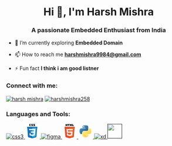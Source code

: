 <h1 align="center">Hi 👋, I'm Harsh Mishra</h1>
<h3 align="center">A passionate Embedded Enthusiast from India</h3>

- 🌱 I’m currently exploring **Embedded Domain**

<!--- 💬 Ask me about **designing** -->

- 📫 How to reach me **harshmishra9984@gmail.com**

- ⚡ Fun fact **I think i am good listner**

<h3 align="left">Connect with me:</h3>
<p align="left">
<a href="https://www.linkedin.com/in/harshmishra15" target="blank"><img align="center" src="https://raw.githubusercontent.com/rahuldkjain/github-profile-readme-generator/master/src/images/icons/Social/linked-in-alt.svg" alt="harsh mishra" height="30" width="40" /></a>
<a href="https://instagram.com/harshmishra258" target="blank"><img align="center" src="https://raw.githubusercontent.com/rahuldkjain/github-profile-readme-generator/master/src/images/icons/Social/instagram.svg" alt="harshmishra258" height="30" width="40" /></a>
<!--<a href="https://auth.geeksforgeeks.org/user/harshmisyu8a" target="blank"><img align="center" src="https://raw.githubusercontent.com/rahuldkjain/github-profile-readme-generator/master/src/images/icons/Social/geeks-for-geeks.svg" alt="harshmisyu8a" height="30" width="40" /></a> -->
</p>

<h3 align="left">Languages and Tools:</h3>
<p align="left">  <a href="https://img.icons8.com/?size=100&id=40670&format=png&color=000000" target="_blank" rel="noreferrer"> <img src="https://img.icons8.com/?size=100&id=40670&format=png&color=000000" alt="css3" width="40" height="40"/> </a> <a href="https://olympus1.mygreatlearning.com/course_certificate/DLNYAKPI" target="_blank" rel="noreferrer"> <img src="https://raw.githubusercontent.com/devicons/devicon/master/icons/css3/css3-original-wordmark.svg" alt="css3" width="40" height="40"/> </a> <a href="https://www.credly.com/badges/5941bd12-9850-4f8a-8ede-538d02482af9/linked_in_profile" target="_blank" rel="noreferrer"> <img src="https://www.vectorlogo.zone/logos/figma/figma-icon.svg" alt="figma" width="40" height="40"/> </a> <a href="https://olympus1.mygreatlearning.com/course_certificate/YJSGHLQK" target="_blank" rel="noreferrer"> <img src="https://raw.githubusercontent.com/devicons/devicon/master/icons/html5/html5-original-wordmark.svg" alt="html5" width="40" height="40"/> </a> <a href="https://www.coursera.org/account/accomplishments/certificate/EQTEJRLXXXT7" target="_blank" rel="noreferrer"> <img src="https://raw.githubusercontent.com/devicons/devicon/master/icons/python/python-original.svg" alt="python" width="40" height="40"/> </a> <a href="" target="_blank" rel="noreferrer"> <img src="https://upload.wikimedia.org/wikipedia/commons/thumb/7/73/Arduino_IDE_logo.svg/2048px-Arduino_IDE_logo.svg.png" alt="xd" width="40" height="40"/> </a>
<a href="" target="_blank" rel="noreferrer"> <img src="https://flathub.org/_next/image?url=https%3A%2F%2Fdl.flathub.org%2Frepo%2Fappstream%2Fx86_64%2Ficons%2F128x128%2Fcom.st.STM32CubeIDE.png&w=256&q=100" width="40" height="40"/> </a></p>
